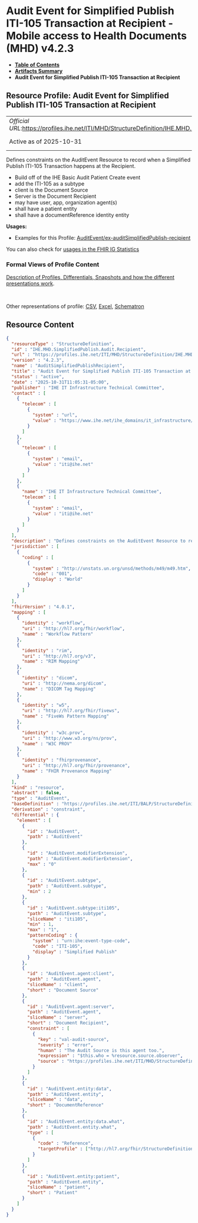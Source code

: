 # Audit Event for Simplified Publish ITI-105 Transaction at Recipient - Mobile access to Health Documents (MHD) v4.2.3

* [**Table of Contents**](toc.md)
* [**Artifacts Summary**](artifacts.md)
* **Audit Event for Simplified Publish ITI-105 Transaction at Recipient**

## Resource Profile: Audit Event for Simplified Publish ITI-105 Transaction at Recipient 

| | |
| :--- | :--- |
| *Official URL*:https://profiles.ihe.net/ITI/MHD/StructureDefinition/IHE.MHD.SimplifiedPublish.Audit.Recipient | *Version*:4.2.3 |
| Active as of 2025-10-31 | *Computable Name*:AuditSimplifiedPublishRecipient |

 
Defines constraints on the AuditEvent Resource to record when a Simplified Publish ITI-105 Transaction happens at the Recipient. 
* Build off of the IHE Basic Audit Patient Create event
* add the ITI-105 as a subtype
* client is the Document Source
* Server is the Document Recipient
* may have user, app, organization agent(s)
* shall have a patient entity
* shall have a documentReference identity entity
 

**Usages:**

* Examples for this Profile: [AuditEvent/ex-auditSimplifiedPublish-recipient](AuditEvent-ex-auditSimplifiedPublish-recipient.md)

You can also check for [usages in the FHIR IG Statistics](https://packages2.fhir.org/xig/ihe.iti.mhd|current/StructureDefinition/IHE.MHD.SimplifiedPublish.Audit.Recipient)

### Formal Views of Profile Content

 [Description of Profiles, Differentials, Snapshots and how the different presentations work](http://build.fhir.org/ig/FHIR/ig-guidance/readingIgs.html#structure-definitions). 

 

Other representations of profile: [CSV](StructureDefinition-IHE.MHD.SimplifiedPublish.Audit.Recipient.csv), [Excel](StructureDefinition-IHE.MHD.SimplifiedPublish.Audit.Recipient.xlsx), [Schematron](StructureDefinition-IHE.MHD.SimplifiedPublish.Audit.Recipient.sch) 



## Resource Content

```json
{
  "resourceType" : "StructureDefinition",
  "id" : "IHE.MHD.SimplifiedPublish.Audit.Recipient",
  "url" : "https://profiles.ihe.net/ITI/MHD/StructureDefinition/IHE.MHD.SimplifiedPublish.Audit.Recipient",
  "version" : "4.2.3",
  "name" : "AuditSimplifiedPublishRecipient",
  "title" : "Audit Event for Simplified Publish ITI-105 Transaction at Recipient",
  "status" : "active",
  "date" : "2025-10-31T11:05:31-05:00",
  "publisher" : "IHE IT Infrastructure Technical Committee",
  "contact" : [
    {
      "telecom" : [
        {
          "system" : "url",
          "value" : "https://www.ihe.net/ihe_domains/it_infrastructure/"
        }
      ]
    },
    {
      "telecom" : [
        {
          "system" : "email",
          "value" : "iti@ihe.net"
        }
      ]
    },
    {
      "name" : "IHE IT Infrastructure Technical Committee",
      "telecom" : [
        {
          "system" : "email",
          "value" : "iti@ihe.net"
        }
      ]
    }
  ],
  "description" : "Defines constraints on the AuditEvent Resource to record when a Simplified Publish ITI-105 Transaction happens at the Recipient.\n- Build off of the IHE Basic Audit Patient Create event\n- add the ITI-105 as a subtype\n- client is the Document Source\n- Server is the Document Recipient\n- may have user, app, organization agent(s)\n- shall have a patient entity\n- shall have a documentReference identity entity",
  "jurisdiction" : [
    {
      "coding" : [
        {
          "system" : "http://unstats.un.org/unsd/methods/m49/m49.htm",
          "code" : "001",
          "display" : "World"
        }
      ]
    }
  ],
  "fhirVersion" : "4.0.1",
  "mapping" : [
    {
      "identity" : "workflow",
      "uri" : "http://hl7.org/fhir/workflow",
      "name" : "Workflow Pattern"
    },
    {
      "identity" : "rim",
      "uri" : "http://hl7.org/v3",
      "name" : "RIM Mapping"
    },
    {
      "identity" : "dicom",
      "uri" : "http://nema.org/dicom",
      "name" : "DICOM Tag Mapping"
    },
    {
      "identity" : "w5",
      "uri" : "http://hl7.org/fhir/fivews",
      "name" : "FiveWs Pattern Mapping"
    },
    {
      "identity" : "w3c.prov",
      "uri" : "http://www.w3.org/ns/prov",
      "name" : "W3C PROV"
    },
    {
      "identity" : "fhirprovenance",
      "uri" : "http://hl7.org/fhir/provenance",
      "name" : "FHIR Provenance Mapping"
    }
  ],
  "kind" : "resource",
  "abstract" : false,
  "type" : "AuditEvent",
  "baseDefinition" : "https://profiles.ihe.net/ITI/BALP/StructureDefinition/IHE.BasicAudit.PatientCreate",
  "derivation" : "constraint",
  "differential" : {
    "element" : [
      {
        "id" : "AuditEvent",
        "path" : "AuditEvent"
      },
      {
        "id" : "AuditEvent.modifierExtension",
        "path" : "AuditEvent.modifierExtension",
        "max" : "0"
      },
      {
        "id" : "AuditEvent.subtype",
        "path" : "AuditEvent.subtype",
        "min" : 2
      },
      {
        "id" : "AuditEvent.subtype:iti105",
        "path" : "AuditEvent.subtype",
        "sliceName" : "iti105",
        "min" : 1,
        "max" : "1",
        "patternCoding" : {
          "system" : "urn:ihe:event-type-code",
          "code" : "ITI-105",
          "display" : "Simplified Publish"
        }
      },
      {
        "id" : "AuditEvent.agent:client",
        "path" : "AuditEvent.agent",
        "sliceName" : "client",
        "short" : "Document Source"
      },
      {
        "id" : "AuditEvent.agent:server",
        "path" : "AuditEvent.agent",
        "sliceName" : "server",
        "short" : "Document Recipient",
        "constraint" : [
          {
            "key" : "val-audit-source",
            "severity" : "error",
            "human" : "The Audit Source is this agent too.",
            "expression" : "$this.who = %resource.source.observer",
            "source" : "https://profiles.ihe.net/ITI/MHD/StructureDefinition/IHE.MHD.SimplifiedPublish.Audit.Recipient"
          }
        ]
      },
      {
        "id" : "AuditEvent.entity:data",
        "path" : "AuditEvent.entity",
        "sliceName" : "data",
        "short" : "DocumentReference"
      },
      {
        "id" : "AuditEvent.entity:data.what",
        "path" : "AuditEvent.entity.what",
        "type" : [
          {
            "code" : "Reference",
            "targetProfile" : ["http://hl7.org/fhir/StructureDefinition/DocumentReference"]
          }
        ]
      },
      {
        "id" : "AuditEvent.entity:patient",
        "path" : "AuditEvent.entity",
        "sliceName" : "patient",
        "short" : "Patient"
      }
    ]
  }
}

```
